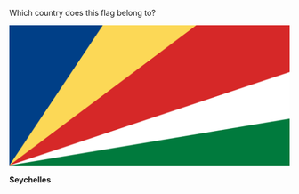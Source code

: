 Which country does this flag belong to?

![Flag of Seychelles](images/Flag_of_Seychelles.svg)
<!--question-->
**Seychelles**